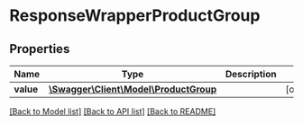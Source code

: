 # ResponseWrapperProductGroup

## Properties
Name | Type | Description | Notes
------------ | ------------- | ------------- | -------------
**value** | [**\Swagger\Client\Model\ProductGroup**](ProductGroup.md) |  | [optional] 

[[Back to Model list]](../README.md#documentation-for-models) [[Back to API list]](../README.md#documentation-for-api-endpoints) [[Back to README]](../README.md)


